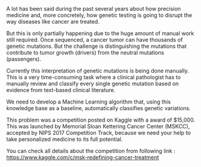 A lot has been said during the past several years about how precision medicine and, more concretely, how genetic testing is going to disrupt the way diseases like cancer are treated.

But this is only partially happening due to the huge amount of manual work still required. Once sequenced, a cancer tumor can have thousands of genetic mutations. But the challenge is distinguishing the mutations that contribute to tumor growth (drivers) from the neutral mutations (passengers).

Currently this interpretation of genetic mutations is being done manually. This is a very time-consuming task where a clinical pathologist has to manually review and classify every single genetic mutation based on evidence from text-based clinical literature.

We need to develop a Machine Learning algorithm that, using this knowledge base as a baseline, automatically classifies genetic variations.

This problem was a competition posted on Kaggle with a award of $15,000. This was launched by Memorial Sloan Kettering Cancer Center (MSKCC), accepted by NIPS 2017 Competition Track, because we need your help to take personalized medicine to its full potential.

You can check all details about the competition from following link : https://www.kaggle.com/c/msk-redefining-cancer-treatment
